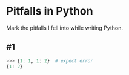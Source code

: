 # Pitfalls in Python
Mark the pitfalls I fell into while writing Python.


## #1
```python
>>> {1: 1, 1: 2}  # expect error
{1: 2}
```
